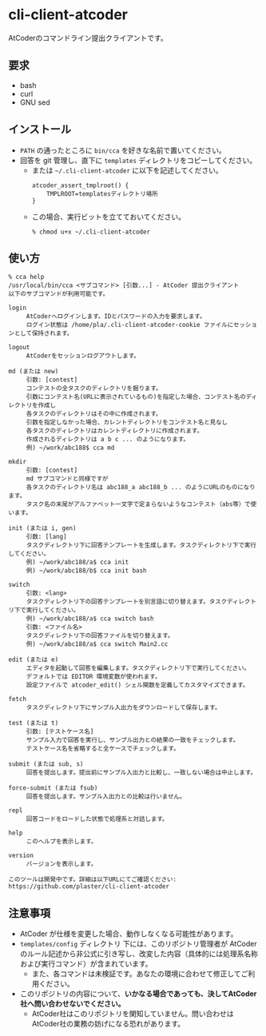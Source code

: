 # cli-client-atcoder
AtCoderのコマンドライン提出クライアントです。

## 要求

- bash
- curl
- GNU sed

## インストール

* `PATH` の通ったところに `bin/cca` を好きな名前で置いてください。
* 回答を git 管理し、直下に `templates` ディレクトリをコピーしてください。
  * または `~/.cli-client-atcoder` に以下を記述してください。
    ```
    atcoder_assert_tmplroot() {
        TMPLROOT=templatesディレクトリ場所
    }
    ```
  * この場合、実行ビットを立てておいてください。 
    ```
    % chmod u+x ~/.cli-client-atcoder
    ```

## 使い方

```
% cca help
/usr/local/bin/cca <サブコマンド> [引数...] - AtCoder 提出クライアント
以下のサブコマンドが利用可能です。

login
	 AtCoderへログインします。IDとパスワードの入力を要求します。
	 ログイン状態は /home/pla/.cli-client-atcoder-cookie ファイルにセッションとして保持されます。

logout
	 AtCoderをセッションログアウトします。

md (または new)
	 引数: [contest]
	 コンテストの全タスクのディレクトリを掘ります。
	 引数にコンテスト名(URLに表示されているもの)を指定した場合、コンテスト名のディレクトリを作成し
	 各タスクのディレクトリはその中に作成されます。
	 引数を指定しなかった場合、カレントディレクトリをコンテスト名と見なし
	 各タスクのディレクトリはカレントディレクトリに作成されます。
	 作成されるディレクトリは a b c ... のようになります。
	 例) ~/work/abc188$ cca md

mkdir
	 引数: [contest]
	 md サブコマンドと同様ですが
	 各タスクのディレクトリ名は abc188_a abc188_b ... のようにURLのものになります。
	 タスク名の末尾がアルファベット一文字で定まらないようなコンテスト（abs等）で使います。

init (または i, gen)
	 引数: [lang]
	 タスクディレクトリ下に回答テンプレートを生成します。タスクディレクトリ下で実行してください。
	 例) ~/work/abc188/a$ cca init
	 例) ~/work/abc188/b$ cca init bash

switch
	 引数: <lang>
	 タスクディレクトリ下の回答テンプレートを別言語に切り替えます。タスクディレクトリ下で実行してください。
	 例) ~/work/abc188/a$ cca switch bash
	 引数: <ファイル名>
	 タスクディレクトリ下の回答ファイルを切り替えます。
	 例) ~/work/abc188/a$ cca switch Main2.cc

edit (または e)
	 エディタを起動して回答を編集します。タスクディレクトリ下で実行してください。
	 デフォルトでは EDITOR 環境変数が使われます。
	 設定ファイルで atcoder_edit() シェル関数を定義してカスタマイズできます。

fetch
	 タスクディレクトリ下にサンプル入出力をダウンロードして保存します。

test (または t)
	 引数: [テストケース名]
	 サンプル入力で回答を実行し、サンプル出力との結果の一致をチェックします。
	 テストケース名を省略すると全ケースでチェックします。

submit (または sub, s)
	 回答を提出します。提出前にサンプル入出力と比較し、一致しない場合は中止します。

force-submit (または fsub)
	 回答を提出します。サンプル入出力との比較は行いません。

repl
	 回答コードをロードした状態で処理系と対話します。

help
	 このヘルプを表示します。

version
	 バージョンを表示します。

このツールは開発中です。詳細は以下URLにてご確認ください:
https://github.com/plaster/cli-client-atcoder
```

## 注意事項

* AtCoder が仕様を変更した場合、動作しなくなる可能性があります。
* `templates/config` ディレクトリ 下には、このリポジトリ管理者が AtCoderのルール記述から非公式に引き写し、改変した内容（具体的には処理系名称および実行コマンド）が含まれています。
  * また、各コマンドは未検証です。あなたの環境に合わせて修正してご利用ください。
* このリポジトリの内容について、**いかなる場合であっても、決してAtCoder社へ問い合わせないでください。**
  * AtCoder社はこのリポジトリを関知していません。問い合わせはAtCoder社の業務の妨げになる恐れがあります。
